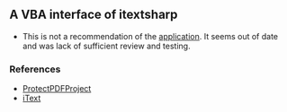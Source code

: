 ## A VBA interface of itextsharp
 
* This is not a recommendation of the [application](https://www.codeproject.com/Tips/992992/VBA-Excel-Word-to-PDF-Encrypted-Password-Protected "VBA: Excel / Word to PDF Encrypted / Password Protected"). It seems out of date and was lack of sufficient review and testing.  
 
### References 
 
* [ProtectPDFProject](https://www.codeproject.com/Tips/992992/VBA-Excel-Word-to-PDF-Encrypted-Password-Protected "VBA: Excel / Word to PDF Encrypted / Password Protected") 
* [iText](https://itextpdf.com/en "iText")
 
